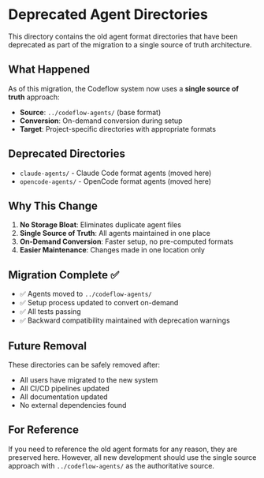 # Deprecated Agent Directories

This directory contains the old agent format directories that have been deprecated as part of the migration to a single source of truth architecture.

## What Happened

As of this migration, the Codeflow system now uses a **single source of truth** approach:

- **Source**: `../codeflow-agents/` (base format)
- **Conversion**: On-demand conversion during setup
- **Target**: Project-specific directories with appropriate formats

## Deprecated Directories

- `claude-agents/` - Claude Code format agents (moved here)
- `opencode-agents/` - OpenCode format agents (moved here)

## Why This Change

1. **No Storage Bloat**: Eliminates duplicate agent files
2. **Single Source of Truth**: All agents maintained in one place
3. **On-Demand Conversion**: Faster setup, no pre-computed formats
4. **Easier Maintenance**: Changes made in one location only

## Migration Complete ✅

- ✅ Agents moved to `../codeflow-agents/`
- ✅ Setup process updated to convert on-demand
- ✅ All tests passing
- ✅ Backward compatibility maintained with deprecation warnings

## Future Removal

These directories can be safely removed after:

- All users have migrated to the new system
- All CI/CD pipelines updated
- All documentation updated
- No external dependencies found

## For Reference

If you need to reference the old agent formats for any reason, they are preserved here. However, all new development should use the single source approach with `../codeflow-agents/` as the authoritative source.
